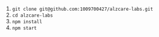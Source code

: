 1. ```git clone git@github.com:1009700427/alzcare-labs.git```
2. ```cd alzcare-labs```
3. ```npm install```
4. ```npm start```